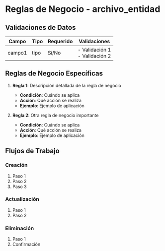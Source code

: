 # Reglas de Negocio - archivo_entidad

## Validaciones de Datos

| Campo | Tipo | Requerido | Validaciones |
|-------|------|-----------|--------------|
| campo1 | tipo | Sí/No     | - Validación 1<br>- Validación 2 |

## Reglas de Negocio Específicas

1. **Regla 1**: Descripción detallada de la regla de negocio
   - **Condición**: Cuándo se aplica
   - **Acción**: Qué acción se realiza
   - **Ejemplo**: Ejemplo de aplicación

2. **Regla 2**: Otra regla de negocio importante
   - **Condición**: Cuándo se aplica
   - **Acción**: Qué acción se realiza
   - **Ejemplo**: Ejemplo de aplicación

## Flujos de Trabajo

### Creación
1. Paso 1
2. Paso 2
3. Paso 3

### Actualización
1. Paso 1
2. Paso 2

### Eliminación
1. Paso 1
2. Confirmación
